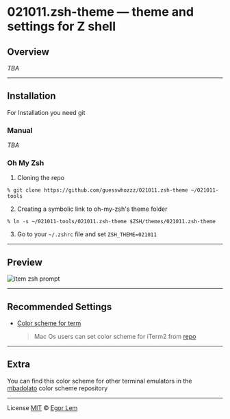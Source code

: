 # 021011.zsh-theme — theme and settings for Z shell

## Overview

*TBA*

---

## Installation

For Installation you need git

### Manual

*TBA*

### Oh My Zsh

1. Cloning the repo

```shell
% git clone https://github.com/guesswhozzz/021011.zsh-theme ~/021011-tools
```

2. Creating a symbolic link to oh-my-zsh's theme folder

```shell
% ln -s ~/021011-tools/021011.zsh-theme $ZSH/themes/021011.zsh-theme
```

3. Go to your `~/.zshrc` file and set `ZSH_THEME=021011`

---

## Preview

![item zsh prompt](https://github.com/guesswhozzz/guezwhoz-scheme/blob/main/demos/zsh-theme-demo-min.png?raw=true)

---

## Recommended Settings

- [Color scheme for term](https://github.com/guesswhozzz/guezwhoz-scheme/blob/main/color-scheme/guezwhoz-scheme.yaml)

  > Mac Os users can set color scheme for iTerm2 from [repo](https://github.com/guesswhozzz/guezwhoz-iterm2-theme)


---

## Extra 

You can find this color scheme for other terminal emulators in the [mbadolato](https://github.com/mbadolato/iTerm2-Color-Schemes) color scheme repository

---

License [MIT](https://github.com/guesswhozzz/guezwhoz-vscode-theme/blob/master/LICENSE) © [Egor Lem](https://github.com/guesswhozzz)
